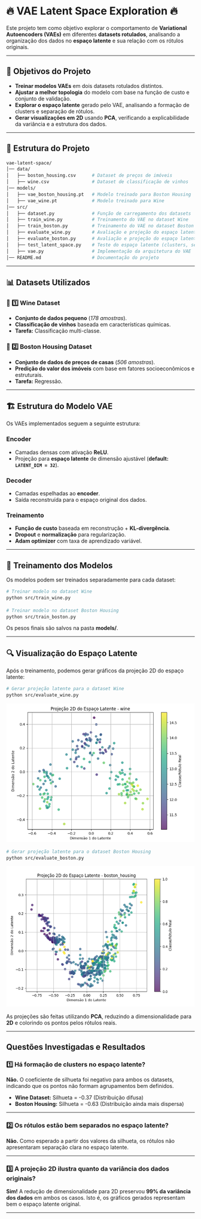 # 🔥 VAE Latent Space Exploration 🔥

Este projeto tem como objetivo explorar o comportamento de **Variational Autoencoders (VAEs)** em diferentes **datasets rotulados**, analisando a organização dos dados no **espaço latente** e sua relação com os rótulos originais.

---

## 📌 Objetivos do Projeto

- **Treinar modelos VAEs** em dois datasets rotulados distintos.
- **Ajustar a melhor topologia** do modelo com base na função de custo e conjunto de validação.
- **Explorar o espaço latente** gerado pelo VAE, analisando a formação de clusters e separação de rótulos.
- **Gerar visualizações em 2D** usando **PCA**, verificando a explicabilidade da variância e a estrutura dos dados.

---

## 📂 Estrutura do Projeto

```bash
vae-latent-space/
│── data/
│   ├── boston_housing.csv      # Dataset de preços de imóveis
│   ├── wine.csv                # Dataset de classificação de vinhos
│── models/
│   ├── vae_boston_housing.pt   # Modelo treinado para Boston Housing
│   ├── vae_wine.pt             # Modelo treinado para Wine
│── src/
│   ├── dataset.py              # Função de carregamento dos datasets
│   ├── train_wine.py           # Treinamento do VAE no dataset Wine
│   ├── train_boston.py         # Treinamento do VAE no dataset Boston Housing
│   ├── evaluate_wine.py        # Avaliação e projeção do espaço latente do Wine
│   ├── evaluate_boston.py      # Avaliação e projeção do espaço latente do Boston Housing
│   ├── test_latent_space.py    # Teste do espaço latente (clusters, separação e variância)
│   ├── vae.py                  # Implementação da arquitetura do VAE
│── README.md                   # Documentação do projeto

```

---

## 📊 Datasets Utilizados

### 📌 1️⃣ Wine Dataset
- **Conjunto de dados pequeno** (*178 amostras*).
- **Classificação de vinhos** baseada em características químicas.
- **Tarefa:** Classificação multi-classe.

### 📌 2️⃣ Boston Housing Dataset
- **Conjunto de dados de preços de casas** (*506 amostras*).
- **Predição do valor dos imóveis** com base em fatores socioeconômicos e estruturais.
- **Tarefa:** Regressão.

---

## 🏗️ Estrutura do Modelo VAE

Os VAEs implementados seguem a seguinte estrutura:

### **Encoder**
- Camadas densas com ativação **ReLU**.
- Projeção para **espaço latente** de dimensão ajustável (**default: `LATENT_DIM = 32`**).

### **Decoder**
- Camadas espelhadas ao **encoder**.
- Saída reconstruída para o espaço original dos dados.

### **Treinamento**
- **Função de custo** baseada em reconstrução + **KL-divergência**.
- **Dropout** e **normalização** para regularização.
- **Adam optimizer** com taxa de aprendizado variável.

---

## 🚀 Treinamento dos Modelos

Os modelos podem ser treinados separadamente para cada dataset:

```bash
# Treinar modelo no dataset Wine
python src/train_wine.py

# Treinar modelo no dataset Boston Housing
python src/train_boston.py
```

Os pesos finais são salvos na pasta **models/**.

---

## 🔍 Visualização do Espaço Latente

Após o treinamento, podemos gerar gráficos da projeção 2D do espaço latente:

```bash
# Gerar projeção latente para o dataset Wine
python src/evaluate_wine.py
```

![Wine](image.png)

```bash
# Gerar projeção latente para o dataset Boston Housing
python src/evaluate_boston.py
```

![Boston](image-1.png)

As projeções são feitas utilizando **PCA**, reduzindo a dimensionalidade para **2D** e colorindo os pontos pelos rótulos reais.

---

##  Questões Investigadas e Resultados

### 1️⃣ Há formação de clusters no espaço latente?
**Não.** O coeficiente de silhueta foi negativo para ambos os datasets, indicando que os pontos não formam agrupamentos bem definidos.

- **Wine Dataset:** Silhueta = -0.37 (Distribuição difusa)
- **Boston Housing:** Silhueta = -0.63 (Distribuição ainda mais dispersa)

---

### 2️⃣ Os rótulos estão bem separados no espaço latente?
**Não.** Como esperado a partir dos valores da silhueta, os rótulos não apresentaram separação clara no espaço latente.

---

### 3️⃣ A projeção 2D ilustra quanto da variância dos dados originais?
**Sim!** A redução de dimensionalidade para 2D preservou **99% da variância dos dados** em ambos os casos.
Isto é, os gráficos gerados representam bem o espaço latente original.

---


